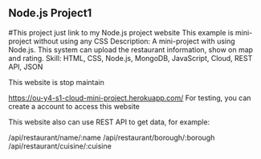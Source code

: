 <h2>Node.js Project1 </h2>
#This project just link to my Node.js project website
This example is mini-project without using any CSS Description:
A mini-project with using Node.js. This system can upload the restaurant information, show on map and rating.
Skill: HTML, CSS, Node.js, MongoDB, JavaScript, Cloud, REST API, JSON

This website is stop maintain

https://ou-y4-s1-cloud-mini-project.herokuapp.com/
For testing, you can create a account to access this website

This website also can use REST API to get data, for example:

/api/restaurant/name/:name
/api/restaurant/borough/:borough
/api/restaurant/cuisine/:cuisine
